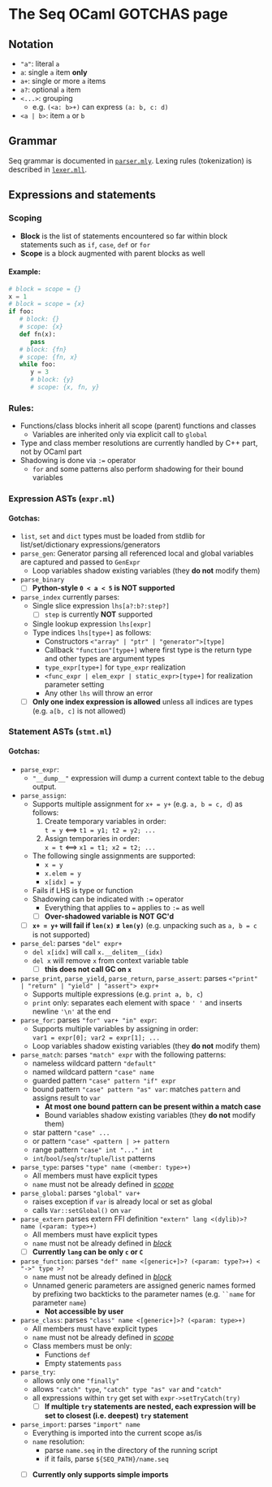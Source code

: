 # The Seq OCaml GOTCHAS page

<!--------------------------------------------------->
## Notation

- `"a"`: literal `a`
- `a`: single `a` item **only**
- `a+`: single or more `a` items 
- `a?`: optional `a` item
- `<...>`: grouping
  - e.g. `(<a: b>+)` can express `(a: b, c: d)`
- `<a | b>`: item `a` or `b`

<!--------------------------------------------------->
## Grammar

Seq grammar is documented in [`parser.mly`](src/parser.mly).
Lexing rules (tokenization) is described in [`lexer.mll`](src/lexer.mll).


<!--------------------------------------------------->
## Expressions and statements

### Scoping
- **Block** is the list of statements encountered so far within block statements such as `if`, `case`, `def` or `for`
- **Scope** is a block augmented with parent blocks as well

#### Example:
```python
# block = scope = {}
x = 1
# block = scope = {x}
if foo:
   # block: {}
   # scope: {x}
   def fn(x):
      pass
   # block: {fn}
   # scope: {fn, x}
   while foo:
      y = 3
      # block: {y}
      # scope: {x, fn, y}
```

### Rules:
- Functions/class blocks inherit all scope (parent) functions and classes
  - Variables are inherited only via explicit call to `global`
- Type and class member resolutions are currently handled by C++ part, not by OCaml part
- Shadowing is done via `:=` operator
  - `for` and some patterns also perform shadowing for their bound variables 

### Expression ASTs (`expr.ml`)

#### Gotchas:
- `list`, `set` and `dict` types must be loaded from stdlib for list/set/dictionary expressions/generators
- `parse_gen`: Generator parsing all referenced local and global variables are captured and passed to `GenExpr`
  - Loop variables shadow existing variables (they **do not** modify them)
- `parse_binary`
   - [ ] **Python-style `0 < a < 5` is NOT supported**
- `parse_index` currently parses:
  - Single slice expression `lhs[a?:b?:step?]` 
    - [ ] `step` is currently **NOT** supported
  - Single lookup expression `lhs[expr]`
  - Type indices `lhs[type+]` as follows:
    - Constructors `<"array" | "ptr" | "generator">[type]` 
    - Callback `"function"[type+]` where first type is the return type and other types are argument types
    - `type_expr[type+]` for `type_expr` realization
    - `<func_expr | elem_expr | static_expr>[type+]` for realization parameter setting
    - Any other `lhs` will throw an error
  - [ ] **Only one index expression is allowed** unless all indices are types (e.g. `a[b, c]` is not allowed)
  
### Statement ASTs (`stmt.ml`)

#### Gotchas:
- `parse_expr`:
  - `"__dump__"` expression will dump a current context table to the debug output.
- `parse_assign`:
  - Supports multiple assignment for `x+ = y+` (e.g. `a, b = c, d`) as follows:
    1. Create temporary variables in order: <br />
       `t = y` ⟺ `t1 = y1; t2 = y2; ...`
    2. Assign temporaries in order: <br />
       `x = t` ⟺ `x1 = t1; x2 = t2; ...`
  - The following single assignments are supported:
    - `x = y`
    - `x.elem = y`
    - `x[idx] = y`
  - Fails if LHS is type or function
  - Shadowing can be indicated with `:=` operator
    - Everything that applies to `=` applies to `:=` as well
    - [ ] **Over-shadowed variable is NOT GC'd**
  - [ ] **`x+ = y+` will fail if `len(x)` ≠ `len(y)`** (e.g. unpacking such as `a, b = c` is not supported)
- `parse_del`: parses `"del" expr+`
  - `del x[idx]` will call `x.__delitem__(idx)` 
   - `del x` will remove `x` from context variable table
     - [ ]  **this does not call GC on `x`**
- `parse_print`, `parse_yield`, `parse_return`, `parse_assert`: parses `<"print" | "return" | "yield" | "assert"> expr+`
  - Supports multiple expressions (e.g. `print a, b, c`)
  - `print` only: separates each element with space `' '` and inserts newline `'\n'` at the end
- `parse_for`: parses `"for" var+ "in" expr`:
  - Supports multiple variables by assigning in order: <br />
    `var1 = expr[0]; var2 = expr[1]; ...`
  - Loop variables shadow existing variables (they **do not** modify them)
- `parse_match`: parses `"match" expr` with the following patterns:
  - nameless wildcard pattern `"default"`
  - named wildcard pattern `"case" name`
  - guarded pattern `"case" pattern "if" expr`
  - bound pattern `"case" pattern "as" var`: matches `pattern` and assigns result to `var`
    - **At most one bound pattern can be present within a match case**
    - Bound variables shadow existing variables (they **do not** modify them)
  - star pattern `"case" ...`
  - or pattern `"case" <pattern | >+ pattern`
  - range pattern `"case" int "..." int`
  - `int`/`bool`/`seq`/`str`/`tuple`/`list` patterns
- `parse_type`: parses `"type" name (<member: type>+)`
  - All members must have explicit types 
  - `name` must not be already defined in <u>*scope*</u>
- `parse_global`: parses `"global" var+`
  - raises exception if `var` is already local or set as global
  - calls `Var::setGlobal()` on `var`
- `parse_extern` parses extern FFI definition `"extern" lang <(dylib)>? name (<param: type>+)`
  - All members must have explicit types 
  - `name` must not be already defined in <u>*block*</u>
  - [ ] **Currently `lang` can be only `c` or `C`**
- `parse_function`: parses `"def" name <[generic+]>? (<param: type?>+) < "->" type >?` 
  - `name` must not be already defined in <u>*block*</u>
  - Unnamed generic parameters are assigned generic names formed by prefixing two backticks to the parameter names (e.g. ``` ``name ``` for parameter `name`)
    - **Not accessible by user**
- `parse_class`: parses `"class" name <[generic+]>? (<param: type>+)`
  - All members must have explicit types 
  - `name` must not be already defined in <u>*scope*</u>
  - Class members must be only:
    - Functions `def` 
    - Empty statements `pass`
- `parse_try`: 
  - allows only one `"finally"`
  - allows `"catch" type`, `"catch" type "as" var` and `"catch"`
  - all expressions within `try` get set with `expr->setTryCatch(try)`
    - [ ] **If multiple `try` statements are nested, each expression will be set to closest (i.e. deepest) `try` statement**
- `parse_import`: parses `"import" name`
  - Everything is imported into the current scope as/is
  - `name` resolution:
    - parse `name.seq` in the directory of the running script
    - if it fails, parse `${SEQ_PATH}/name.seq`
  - [ ] **Currently only supports simple imports** 




